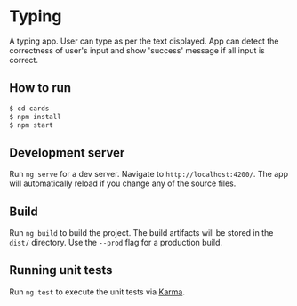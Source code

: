 # Typing

A typing app. User can type as per the text displayed. App can detect the correctness of user's input and show 'success' message if all input is correct.

## How to run

```bash
$ cd cards
$ npm install
$ npm start
```

## Development server

Run `ng serve` for a dev server. Navigate to `http://localhost:4200/`. The app will automatically reload if you change any of the source files.

## Build

Run `ng build` to build the project. The build artifacts will be stored in the `dist/` directory. Use the `--prod` flag for a production build.

## Running unit tests

Run `ng test` to execute the unit tests via [Karma](https://karma-runner.github.io).
